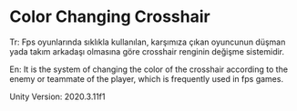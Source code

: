 # Color Changing Crosshair
Tr: Fps oyunlarında sıklıkla kullanılan, karşımıza çıkan oyuncunun düşman yada takım arkadaşı olmasına göre crosshair renginin değişme sistemidir.

En: It is the system of changing the color of the crosshair according to the enemy or teammate of the player, which is frequently used in fps games.

Unity Version: 2020.3.11f1
